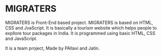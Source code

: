 # MIGRATERS
MIGRATERS is Front-End based project.
MIGRATERS is based on HTML, CSS and JvaScript. 
It is basically a tourism website which helps people to expllore tour packages in India. 
It is programmed using basic HTML, CSS and JavaScript.

It is a team project, Made by PAllavi and Jatin.
